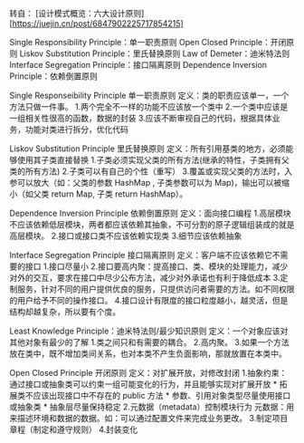 转自：
[设计模式概览：六大设计原则][https://juejin.cn/post/6847902225717854215]

Single Responsibility Principle：单一职责原则
Open Closed Principle：开闭原则
Liskov Substitution Principle：里氏替换原则
Law of Demeter：迪米特法则
Interface Segregation Principle：接口隔离原则
Dependence Inversion Principle：依赖倒置原则

Single Responseibility Principle 单一职责原则
定义：类的职责应该单一，一个方法只做一件事。
	1.两个完全不一样的功能不应该放一个类中
	2.一个类中应该是一组相关性很高的函数，数据的封装
	3.应该不断审视自己的代码，根据具体业务，功能对类进行拆分，优化代码

Liskov Substitution Principle 里氏替换原则
定义：所有引用基类的地方，必须能够使用其子类直接替换
	1.子类必须实现父类的所有方法(继承的特性，子类拥有父类的所有方法)
	2.子类可以有自己的个性（重写）
	3.覆盖或实现父类的方法时，入参可以放大（如：父类的参数 HashMap , 子类参数可以为 Map)，输出可以被缩小（如父类 return Map, 子类 return HashMap）。

Dependence Inversion Principle 依赖倒置原则
定义：面向接口编程
	1.高层模块不应该依赖低层模块，两者都应该依赖其抽象，不可分割的原子逻辑组装成的就是高层模块。
	2.接口或接口类不应该依赖实现类
	3.细节应该依赖抽象

Interface Segregation Principle 接口隔离原则
定义：客户端不应该依赖它不需要的接口
	1.接口尽量小
	2.接口要高内聚：提高接口、类、模块的处理能力，减少对外的交互，要求在接口中尽少公布方法，减少对外承诺也有利于降低成本
	3.定制服务，针对不同的用户提供优良的服务，只提供访问者需要的方法。如不同权限的用户给予不同的操作接口。
	4.接口设计有限度的接口粒度越小，越灵活，但是结构却越复杂，所以要有个度。

Least Knowledge Principle：迪米特法则/最少知识原则
定义：一个对象应该对其他对象有最少的了解
	1.类之间只和有需要的耦合。
	2.高内聚。
	3.如果一个方法放在类中，既不增加类间关系，也对本类不产生负面影响，那就放置在本类中。

Open Closed Principle 开闭原则
定义：对扩展开放，对修改封闭
	1.抽象约束：通过接口或抽象类可以约束一组可能变化的行为，并且能够实现对扩展开放
	* 拓展类不应该出现接口中不存在的 public 方法
	* 参数、引用对象类型尽量使用接口或抽象类
	* 抽象层尽量保持稳定
	2.元数据（metadata）控制模块行为
	  元数据：用来描述环境和数据的数据。如：可以通过配置文件来完成业务更改。
	3.制定项目章程（制定和遵守规则）
	4.封装变化
